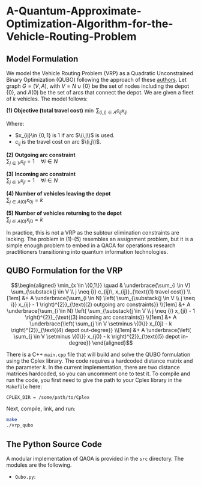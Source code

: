 # A-Quantum-Approximate-Optimization-Algorithm-for-the-Vehicle-Routing-Problem

## Model Formulation

We model the Vehicle Routing Problem (VRP) as a Quadratic Unconstrained Binary Optimization (QUBO) following the approach of these [authors](https://ieeexplore.ieee.org/document/9774961). Let graph $G=(V,A)$, with $V = N \cup \{0\}$ be the set of nodes including the depot $\{0\}$, and $A(0)$ be the set of arcs that connect the depot. We are given a fleet of $k$ vehicles. The model follows:

**(1) Objective (total travel cost)**
$\min \ \sum_{(i,j)\in A} c_{ij}x_{ij}$

Where:
- $x_{ij}\in $\{0,1\}$ is 1 if arc $\(i,j\)$ is used.
- $c_{ij}$ is the travel cost on arc $\(i,j\)$.

**(2) Outgoing arc constraint**  
$\sum_{j \in V} x_{ij} = 1 \quad \forall i \in N$

**(3) Incoming arc constraint**  
$\sum_{j \in V} x_{ji} = 1 \quad \forall i \in N$

**(4) Number of vehicles leaving the depot**  
$\sum_{j \in A(0)} x_{0j} = k$

**(5) Number of vehicles returning to the depot**  
$\sum_{j \in A(0)} x_{j0} = k$

In practice, this is not a VRP as the subtour elimination constraints are lacking. The problem in (1)-(5) resembles an assignment problem, but it is a simple enough problem to embed in a QAOA for operations research practitioners transitioning into quantum information technologies.

## QUBO Formulation for the VRP

```math
\begin{aligned}
\min_{x \in \{0,1\}} \quad 
& \underbrace{\sum_{i \in V} \sum_{\substack{j \in V \\ j \neq i}} c_{ij}\, x_{ij}}_{\text{(1) travel cost}} \\[1em]
&+ A \underbrace{\sum_{i \in N} \left( \sum_{\substack{j \in V \\ j \neq i}} x_{ij} - 1 \right)^{2}}_{\text{(2) outgoing arc constraints}} \\[1em]
&+ A \underbrace{\sum_{i \in N} \left( \sum_{\substack{j \in V \\ j \neq i}} x_{ji} - 1 \right)^{2}}_{\text{(3) incoming arc constraints}} \\[1em]
&+ A \underbrace{\left( \sum_{j \in V \setminus \{0\}} x_{0j} - k \right)^{2}}_{\text{(4) depot out-degree}} \\[1em]
&+ A \underbrace{\left( \sum_{j \in V \setminus \{0\}} x_{j0} - k \right)^{2}}_{\text{(5) depot in-degree}}
\end{aligned}
```

There is a C++ `main.cpp` file that will build and solve the QUBO formulation using the Cplex library. The code requires a hardcoded distance matrix and the parameter $k$. In the current implementation, there are two distance matrices hardcoded, so you can uncomment one to test it. To compile and run the code, you first need to give the path to your Cplex library in the `Makefile` here:

```bash
CPLEX_DIR = /some/path/to/Cplex
```
Next, compile, link, and run:

```bash
make
./vrp_qubo
```

## The Python Source Code

A modular implementation of QAOA is provided in the `src` directory. The modules are the following.

* `Qubo.py`:

